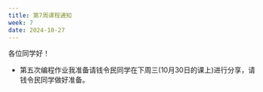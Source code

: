 ```yaml
---
title: 第7周课程通知
week: 7
date: 2024-10-27
---
```


各位同学好！

- 第五次编程作业我准备请钱令民同学在下周三(10月30日的课上)进行分享，请钱令民同学做好准备。